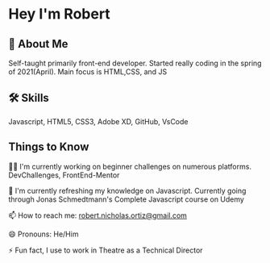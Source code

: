 
# Hey I'm Robert 




## 🚀 About Me

Self-taught primarily front-end developer. Started really coding in the spring of 2021(April). Main focus is HTML,CSS, and JS
## 🛠 Skills
Javascript, HTML5, CSS3, Adobe XD, GitHub, VsCode




## Things to Know
👩‍💻 I'm currently working on beginner challenges on numerous platforms. DevChallenges, FrontEnd-Mentor

🧠 I'm currently refreshing my knowledge on Javascript. Currently going through Jonas Schmedtmann's Complete Javascript course on Udemy

📫 How to reach me: robert.nicholas.ortiz@gmail.com

😄 Pronouns: He/Him

⚡️ Fun fact, I use to work in Theatre as a Technical Director

